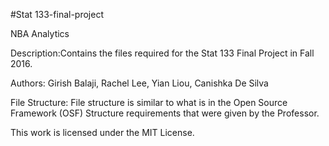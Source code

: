 #Stat 133-final-project

NBA Analytics

Description:Contains the files required for the Stat 133 Final Project in 
Fall 2016.

Authors: Girish Balaji, Rachel Lee, Yian Liou, Canishka De Silva

File Structure: File structure is similar to what is in the Open Source Framework
(OSF) Structure requirements that were given by the Professor.

This work is licensed under the MIT License.